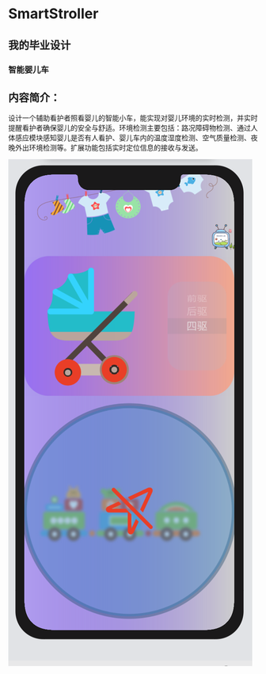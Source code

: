 # SmartStroller
## 我的毕业设计  

### 智能婴儿车   

## 内容简介：  

设计一个辅助看护者照看婴儿的智能小车，能实现对婴儿环境的实时检测，并实时提醒看护者确保婴儿的安全与舒适。环境检测主要包括：路况障碍物检测、通过人体感应模块感知婴儿是否有人看护、婴儿车内的温度湿度检测、空气质量检测、夜晚外出环境检测等。扩展功能包括实时定位信息的接收与发送。 


![controller view](https://github.com/RamonBrisk/SmartStroller/blob/main/ControllerView.png)


